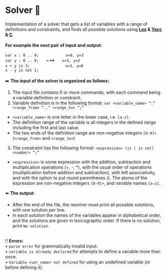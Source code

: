 # Solver :open_book:
Implementation of a solver that gets a list of variables with a range of definitions and constraints, and finds all possible solutions using **[Lex](https://en.wikipedia.org/wiki/Lexical_analysis) & [Yacc](https://en.wikipedia.org/wiki/Yacc) & [C](https://en.wikipedia.org/wiki/C_(programming_language))**. <br /><br />
**For example the next pair of input and output:** <br />

`var x : 0 .. 9;`&nbsp;&nbsp;&nbsp;&nbsp;&nbsp;&nbsp;&nbsp;&nbsp;&nbsp;&nbsp;&nbsp;&nbsp;&nbsp;&nbsp;&nbsp;&nbsp;&nbsp;&nbsp;&nbsp;&nbsp;&nbsp;&nbsp;`x=0, y=3`<br />
`var y : 0 .. 9;`&nbsp;&nbsp;&nbsp;&nbsp;&nbsp;&nbsp;===>&nbsp;&nbsp;&nbsp;&nbsp;&nbsp;&nbsp;`x=1, y=2`<br />
`x + y is 3;`&nbsp;&nbsp;&nbsp;&nbsp;&nbsp;&nbsp;&nbsp;&nbsp;&nbsp;&nbsp;&nbsp;&nbsp;&nbsp;&nbsp;&nbsp;&nbsp;&nbsp;&nbsp;&nbsp;&nbsp;&nbsp;&nbsp;&nbsp;&nbsp;&nbsp;&nbsp;&nbsp;&nbsp;&nbsp;`x=3, y=0`<br />
`x - y is not 1;`<br />
<br />
:arrow_right: **The input of the solver is organized as follows:**<br />
1. The input file contains 0 or more commands, with each command being a variable definition or constraint.
2. Variable definition is in the following format:
`var <variable_name> “:” <range_from> “..” <range_to> “;”`
  - `<variable_name>` is one letter in the lower case, i.e. `[a-z]`.
  - The definition range of the variable is all integers in the defined range including the first and last value.
  - The two ends of the definition range are non-negative integers `[0-9]+` (`<range_from>` and `<range_to>`)
3. The constraint has the following format:
`<expression> (is | is not) <number> “;”`
  - `<expression>` is some expression with the addition, subtraction and multiplication operations (+, -, *), with the usual order of operations (multiplication before addition         and subtraction), with left associativity, and with the option to put round parentheses (). 
    The atoms of the expression are non-negative integers `[0-9]+`, and variable names `[a-z]`. <br />
    
:arrow_left: **The output:** <br />
- After the end of the file, the resolver must print all possible solutions, with one solution per line.<br />
- In each solution the names of the variables appear in alphabetical order, and the solutions are given in lexicographic order. If there is no solution, print `No solution`.<br /><br />

:bangbang: **Errors:**<br />
• `parse error` for grammatically invalid input.<br />
• `variable is already declared` for attempts to define a variable more than once.<br />
• `Variable <var_name> not defined` for using an undefined variable (or before defining it).
